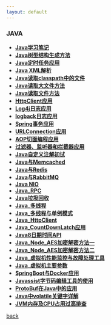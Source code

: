 ```yaml
---
layout: default
---
```



### JAVA

  * **[Java学习笔记](./detail/学习笔记.html)**
  * **[Java树型结构生成方法](./detail/Java树生成方法.html)**
  * **[Java定时任务应用](./detail/Java中定时任务应用.html)**
  * **[Java XML解析](./detail/Java中的xml解析.html)**
  * **[Java读取classpath中的文件](./detail/Java读取classpath中的文件.html)**
  * **[Java读取大文件方法](./detail/Java读取大文件方法.html)**
  * **[Java读取文件方法](./detail/Java读文件方法.html)**
  * **[HttpClient应用](./detail/HttpClient应用.html)**
  * **[Log4j日志应用](./detail/log4j日志应用.html)**
  * **[logback日志应用](https://github.com/bingbo/simple-springmvc-app)**
  * **[Spring事务应用](./detail/spring-事务应用.html)**
  * **[URLConnection应用](./detail/URLConnection应用.html)**
  * **[AOP切面编程应用](./detail/AOP切面编程应用.html)**
  * **[过滤器、监听器和拦截器应用](./detail/过滤器、监听器和拦截器.html)**
  * **[Java自定义注解初试](./detail/Java自定义注解初试.html)**  
  * **[Java与Memcached](./detail/Java与Memcached.html)**  
  * **[Java与Redis](./detail/Java与Redis.html)** 
  * **[Java与RabbitMQ](./detail/Java与RabbitMQ.html)** 
  * **[Java NIO](./detail/Java_nio.html)**
  * **[Java_RPC](./detail/Java_RPC.html)**
  * **[Java垃圾回收](./detail/Java垃圾回收器原理.html)**
  * **[Java_多线程](./detail/Java_多线程.html)**
  * **[Java_多线程与单例模式](./detail/Java_多线程与单例模式.html)**
  * **[Java_HttpClient](./detail/Java_HttpClient.html)**
  * **[Java_CountDownLatch应用](./detail/Java_CountDownLatch.html)**
  * **[Java8日期时间API](./detail/Java8日期时间API.html)**
  * **[Java_Node_AES加密解密方法一](./detail/Java_AesForNodeJs.html)**
  * **[Java_Node_AES加密解密方法二](./detail/Java与Node结合AES加密解密.html)**
  * **[Java_虚拟机性能监控与故障处理工具](./detail/Java_虚拟机性能监控与故障处理工具.html)**
  * **[Java_虚拟机主要参数](./detail/Java_虚拟机主要参数.html)**
  * **[SpringBoot与Docker应用](https://github.com/bingbo/spring-boot-demo)**
  * **[Javassist字节码编辑工具的使用](./detail/JavaSsist的使用.html)**
  * **[ProtoBuf在Java中的应用](https://github.com/bingbo/netty-app)**
  * **[Java中volatile关键字详解](./detail/Java中volatile详解.html)**
  * **[JVM内存及CPU占用过高排查](./detail/JVM内存及CPU占用过高排查.html)**
 

[back](./../../)
